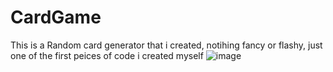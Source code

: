 # CardGame
This is a Random card generator that i created, notihing fancy or flashy, just one of the first peices of code i created myself
![image](https://github.com/AdamSwanwick/CardGame/assets/131805184/0308a2fd-da61-4788-8596-f9dee13440bd)

